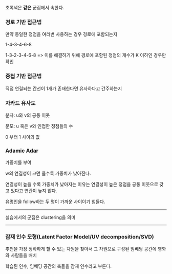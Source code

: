 초록색은 **같은** 군집에서 속한다.

### 경로 기반 접근법
만약 동일한 정점을 여러번 사용하는 경우 경로에 포함되는지

1-4-3-4-6-8

1-3-2-3-4-6-8
=> 이를 해결하기 위해 경로에 포함된 정점의 개수가 K 이하인 경우만 확인

### 중첩 기반 접근법
직접 연결되는 간선이 1개가 존재한다면 유사하다고 간주하는지

### 자카드 유사도
분자: u와 v의 공통 이웃

분모: u 혹은 v와 인접한 정점들의 수

0 부터 1 사이의 값

### Adamic Adar
가중치를 부여

w의 연결성이 크면 클수록 가중치가 낮아진다.

연결성이 높을 수록 가중치가 낮아지는 이유는 연결성이 높은 정점을 공통 이웃으로 갖고 있다고 연관이 높지 않다.

유명인을 follow하는 두 명이 가까운 사이이기 힘들다.


-----------------------------------
실습에서의 군집은 clustering을 의미

-----------------------------------
### 잠재 인수 모형(Latent Factor Model/UV decomposition/SVD)
추천을 가장 정확하게 할 수 있는 차원을 찾아서 그 차원으로 구성된 임베딩 공간에 영화와 사람들을 배치

학습된 인수, 임베딩 공간의 축들을 잠재 인수라고 부른다.
